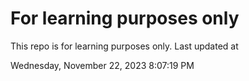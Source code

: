 # For learning purposes only
This repo is for learning purposes only.
Last updated at

Wednesday, November 22, 2023 8:07:19 PM

